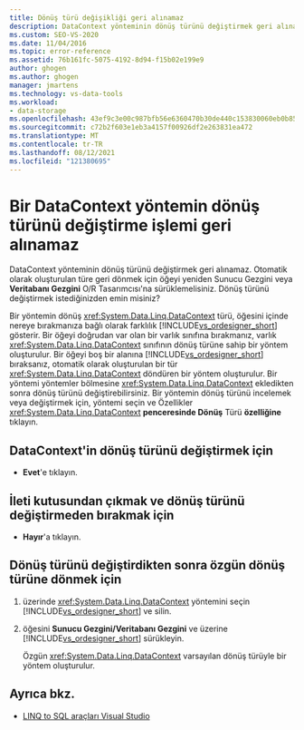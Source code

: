 ```yaml
---
title: Dönüş türü değişikliği geri alınamaz
description: DataContext yönteminin dönüş türünü değiştirmek geri alınamaz. Bu Visual Studio Nesne İlişkisel Tasarımcısı (O/R Tasarımcısı) iletisiyle ilgili bilgileri görüntüleme.
ms.custom: SEO-VS-2020
ms.date: 11/04/2016
ms.topic: error-reference
ms.assetid: 76b161fc-5075-4192-8d94-f15b02e199e9
author: ghogen
ms.author: ghogen
manager: jmartens
ms.technology: vs-data-tools
ms.workload:
- data-storage
ms.openlocfilehash: 43ef9c3e00c987bfb56e6360470b30de440c153830060eb0b85c7f5897b1f149
ms.sourcegitcommit: c72b2f603e1eb3a4157f00926df2e263831ea472
ms.translationtype: MT
ms.contentlocale: tr-TR
ms.lasthandoff: 08/12/2021
ms.locfileid: "121380695"
---
```

# <a name="changing-the-return-type-of-a-datacontext-method-cannot-be-undone"></a>Bir DataContext yöntemin dönüş türünü değiştirme işlemi geri alınamaz

DataContext yönteminin dönüş türünü değiştirmek geri alınamaz. Otomatik olarak oluşturulan türe geri dönmek için öğeyi yeniden Sunucu Gezgini  veya **Veritabanı Gezgini** O/R Tasarımcısı'na sürüklemelisiniz. Dönüş türünü değiştirmek istediğinizden emin misiniz?

Bir yöntemin dönüş <xref:System.Data.Linq.DataContext> türü, öğesini içinde nereye bırakmanıza bağlı olarak farklılık [!INCLUDE[vs_ordesigner_short](../data-tools/includes/vs_ordesigner_short_md.md)] gösterir. Bir öğeyi doğrudan var olan bir varlık sınıfına bırakmanız, varlık <xref:System.Data.Linq.DataContext> sınıfının dönüş türüne sahip bir yöntem oluşturulur. Bir öğeyi boş bir alanına [!INCLUDE[vs_ordesigner_short](../data-tools/includes/vs_ordesigner_short_md.md)] bıraksanız, otomatik olarak oluşturulan bir tür <xref:System.Data.Linq.DataContext> döndüren bir yöntem oluşturulur. Bir yöntemi yöntemler bölmesine <xref:System.Data.Linq.DataContext> ekledikten sonra dönüş türünü değiştirebilirsiniz. Bir yöntemin dönüş türünü incelemek veya değiştirmek için, yöntemi seçin ve Özellikler <xref:System.Data.Linq.DataContext> **penceresinde Dönüş** Türü **özelliğine** tıklayın.

## <a name="to-change-the-return-type-of-a-datacontext"></a>DataContext'in dönüş türünü değiştirmek için

- **Evet**'e tıklayın.

## <a name="to-exit-the-message-box-and-leave-the-return-type-unchanged"></a>İleti kutusundan çıkmak ve dönüş türünü değiştirmeden bırakmak için

- **Hayır**'a tıklayın.

## <a name="to-revert-to-the-original-return-type-after-changing-the-return-type"></a>Dönüş türünü değiştirdikten sonra özgün dönüş türüne dönmek için

1. üzerinde <xref:System.Data.Linq.DataContext> yöntemini seçin [!INCLUDE[vs_ordesigner_short](../data-tools/includes/vs_ordesigner_short_md.md)] ve silin.

2. öğesini **Sunucu Gezgini/Veritabanı Gezgini** ve üzerine [!INCLUDE[vs_ordesigner_short](../data-tools/includes/vs_ordesigner_short_md.md)] sürükleyin.

    Özgün <xref:System.Data.Linq.DataContext> varsayılan dönüş türüyle bir yöntem oluşturulur.

## <a name="see-also"></a>Ayrıca bkz.

- [LINQ to SQL araçları Visual Studio](../data-tools/linq-to-sql-tools-in-visual-studio2.md)